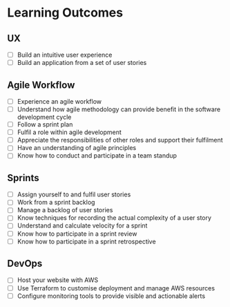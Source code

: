 # Learning Outcomes

## UX

- [ ] Build an intuitive user experience
- [ ] Build an application from a set of user stories

## Agile Workflow

- [ ] Experience an agile workflow
- [ ] Understand how agile methodology can provide benefit in the software development cycle
- [ ] Follow a sprint plan
- [ ] Fulfil a role within agile development
- [ ] Appreciate the responsibilities of other roles and support their fulfilment
- [ ] Have an understanding of agile principles
- [ ] Know how to conduct and participate in a team standup

## Sprints

- [ ] Assign yourself to and fulfil user stories
- [ ] Work from a sprint backlog
- [ ] Manage a backlog of user stories
- [ ] Know techniques for recording the actual complexity of a user story
- [ ] Understand and calculate velocity for a sprint
- [ ] Know how to participate in a sprint review
- [ ] Know how to participate in a sprint retrospective

## DevOps

- [ ] Host your website with AWS
- [ ] Use Terraform to customise deployment and manage AWS resources
- [ ] Configure monitoring tools to provide visible and actionable alerts